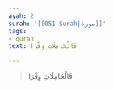 ```yaml
---
ayah: 2
surah: '[[051-Surah|سورة]]'
tags:
- quran
text: فَالْحَامِلَاتِ وِقْرًا

---
```

> فَالْحَامِلَاتِ وِقْرًا
